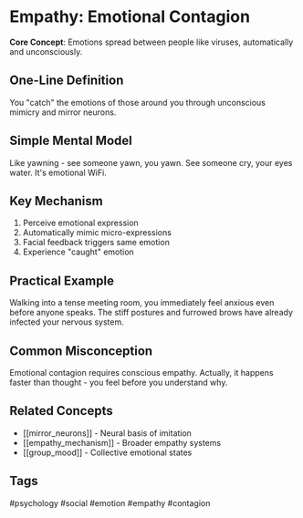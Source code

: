 # Empathy: Emotional Contagion

**Core Concept**: Emotions spread between people like viruses, automatically and unconsciously.

## One-Line Definition
You "catch" the emotions of those around you through unconscious mimicry and mirror neurons.

## Simple Mental Model
Like yawning - see someone yawn, you yawn. See someone cry, your eyes water. It's emotional WiFi.

## Key Mechanism
1. Perceive emotional expression
2. Automatically mimic micro-expressions
3. Facial feedback triggers same emotion
4. Experience "caught" emotion

## Practical Example
Walking into a tense meeting room, you immediately feel anxious even before anyone speaks. The stiff postures and furrowed brows have already infected your nervous system.

## Common Misconception
Emotional contagion requires conscious empathy. Actually, it happens faster than thought - you feel before you understand why.

## Related Concepts
- [[mirror_neurons]] - Neural basis of imitation
- [[empathy_mechanism]] - Broader empathy systems
- [[group_mood]] - Collective emotional states

## Tags
#psychology #social #emotion #empathy #contagion